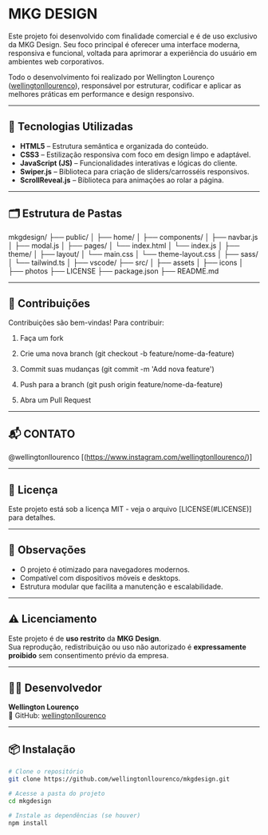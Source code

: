 # MKG DESIGN

Este projeto foi desenvolvido com finalidade comercial e é de uso exclusivo da MKG Design. Seu foco principal é oferecer uma interface moderna, responsiva e funcional, voltada para aprimorar a experiência do usuário em ambientes web corporativos.

Todo o desenvolvimento foi realizado por Wellington Lourenço ([wellingtonllourenco](https://github.com/wellingtonllourenco)), responsável por estruturar, codificar e aplicar as melhores práticas em performance e design responsivo.

---

## 🚀 Tecnologias Utilizadas

- **HTML5** – Estrutura semântica e organizada do conteúdo.
- **CSS3** – Estilização responsiva com foco em design limpo e adaptável.
- **JavaScript (JS)** – Funcionalidades interativas e lógicas do cliente.
- **Swiper.js** – Biblioteca para criação de sliders/carrosséis responsivos.
- **ScrollReveal.js** – Biblioteca para animações ao rolar a página.

---

## 🗂️ Estrutura de Pastas

mkgdesign/
├── public/
│   ├── home/
│       ├── components/
│           ├── navbar.js
│           ├── modal.js
│       ├── pages/
│           └── index.html
│           └── index.js
│   ├── theme/
│       ├── layout/
│           └── main.css
│           └── theme-layout.css
│       ├── sass/
│           └── tailwind.ts
│   ├── vscode/
├── src/
│   ├── assets
│   ├── icons
│   ├── photos
├── LICENSE
├── package.json
├── README.md

---

## 🤝 Contribuições
Contribuições são bem-vindas! Para contribuir:

1. Faça um fork

2. Crie uma nova branch (git checkout -b feature/nome-da-feature)

3. Commit suas mudanças (git commit -m 'Add nova feature')

4. Push para a branch (git push origin feature/nome-da-feature)

5. Abra um Pull Request

---

## 📬 CONTATO
@wellingtonllourenco
[(https://www.instagram.com/wellingtonllourenco/)]

---

## 📄 Licença
Este projeto está sob a licença MIT - veja o arquivo [LICENSE(#LICENSE)] para detalhes.

---

## 📌 Observações

- O projeto é otimizado para navegadores modernos.
- Compatível com dispositivos móveis e desktops.
- Estrutura modular que facilita a manutenção e escalabilidade.

---

## ⚠️ Licenciamento

Este projeto é de **uso restrito** da **MKG Design**.  
Sua reprodução, redistribuição ou uso não autorizado é **expressamente proibido** sem consentimento prévio da empresa.

---

## 👨‍💻 Desenvolvedor

**Wellington Lourenço**  
🔗 GitHub: [wellingtonllourenco](https://github.com/wellingtonllourenco)

---

## 📦 Instalação

```bash
# Clone o repositório
git clone https://github.com/wellingtonllourenco/mkgdesign.git

# Acesse a pasta do projeto
cd mkgdesign

# Instale as dependências (se houver)
npm install

```
